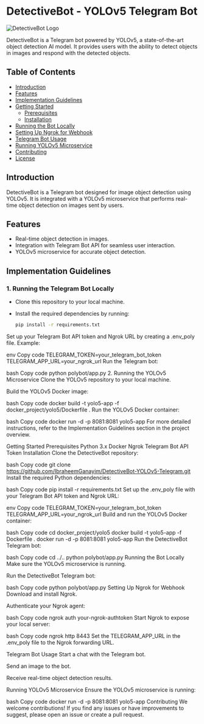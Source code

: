 # DetectiveBot - YOLOv5 Telegram Bot

![DetectiveBot Logo](path/to/your/logo.png)

DetectiveBot is a Telegram bot powered by YOLOv5, a state-of-the-art object detection AI model. It provides users with the ability to detect objects in images and respond with the detected objects.

## Table of Contents

- [Introduction](#introduction)
- [Features](#features)
- [Implementation Guidelines](#implementation-guidelines)
- [Getting Started](#getting-started)
  - [Prerequisites](#prerequisites)
  - [Installation](#installation)
- [Running the Bot Locally](#running-the-bot-locally)
- [Setting Up Ngrok for Webhook](#setting-up-ngrok-for-webhook)
- [Telegram Bot Usage](#telegram-bot-usage)
- [Running YOLOv5 Microservice](#running-yolov5-microservice)
- [Contributing](#contributing)
- [License](#license)

## Introduction

DetectiveBot is a Telegram bot designed for image object detection using YOLOv5. It is integrated with a YOLOv5 microservice that performs real-time object detection on images sent by users.

## Features

- Real-time object detection in images.
- Integration with Telegram Bot API for seamless user interaction.
- YOLOv5 microservice for accurate object detection.

## Implementation Guidelines

### 1. Running the Telegram Bot Locally

- Clone this repository to your local machine.
- Install the required dependencies by running:

  ```bash
  pip install -r requirements.txt
Set up your Telegram Bot API token and Ngrok URL by creating a .env_poly file. Example:

env
Copy code
TELEGRAM_TOKEN=your_telegram_bot_token
TELEGRAM_APP_URL=your_ngrok_url
Run the Telegram bot:

bash
Copy code
python polybot/app.py
2. Running the YOLOv5 Microservice
Clone the YOLOv5 repository to your local machine.

Build the YOLOv5 Docker image:

bash
Copy code
docker build -t yolo5-app -f docker_project/yolo5/Dockerfile .
Run the YOLOv5 Docker container:

bash
Copy code
docker run -d -p 8081:8081 yolo5-app
For more detailed instructions, refer to the Implementation Guidelines section in the project overview.

Getting Started
Prerequisites
Python 3.x
Docker
Ngrok
Telegram Bot API Token
Installation
Clone the DetectiveBot repository:

bash
Copy code
git clone https://github.com/IbraheemGanayim/DetectiveBot-YOLOv5-Telegram.git
Install the required Python dependencies:

bash
Copy code
pip install -r requirements.txt
Set up the .env_poly file with your Telegram Bot API token and Ngrok URL:

env
Copy code
TELEGRAM_TOKEN=your_telegram_bot_token
TELEGRAM_APP_URL=your_ngrok_url
Build and run the YOLOv5 Docker container:

bash
Copy code
cd docker_project/yolo5
docker build -t yolo5-app -f Dockerfile .
docker run -d -p 8081:8081 yolo5-app
Run the DetectiveBot Telegram bot:

bash
Copy code
cd ../..
python polybot/app.py
Running the Bot Locally
Make sure the YOLOv5 microservice is running.

Run the DetectiveBot Telegram bot:

bash
Copy code
python polybot/app.py
Setting Up Ngrok for Webhook
Download and install Ngrok.

Authenticate your Ngrok agent:

bash
Copy code
ngrok auth your-ngrok-authtoken
Start Ngrok to expose your local server:

bash
Copy code
ngrok http 8443
Set the TELEGRAM_APP_URL in the .env_poly file to the Ngrok forwarding URL.

Telegram Bot Usage
Start a chat with the Telegram bot.

Send an image to the bot.

Receive real-time object detection results.

Running YOLOv5 Microservice
Ensure the YOLOv5 microservice is running:

bash
Copy code
docker run -d -p 8081:8081 yolo5-app
Contributing
We welcome contributions! If you find any issues or have improvements to suggest, please open an issue or create a pull request.